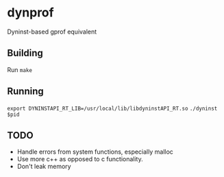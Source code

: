 # dynprof
Dyninst-based gprof equivalent

## Building
Run `make`

## Running
`export DYNINSTAPI_RT_LIB=/usr/local/lib/libdyninstAPI_RT.so`
`./dyninst $pid`

## TODO
- Handle errors from system functions, especially malloc
- Use more c++ as opposed to c functionality.
- Don't leak memory
